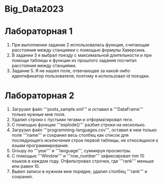 # Big_Data2023

# Лабораторная 1

1. При выполнении задание 2 использовалась функция, считающая расстояния между станциями с помощью формулы Хаверсина.
2. В задании 3 я выбрал поезду с максимальной длительности и при помощи таблицы и функции из прошлого задания посчитал расстояния между станциями.
3. Задание 5. Я не нашел поле, отвечающее за какой-либо идентификатор пользователя, поэтому я использовал id поездки.

# Лабораторная 2

1. Загрузил файл '''posts_sample.xml''' и оставил в '''DataFrame''' только нужные мне поля.
2. Удалил строки с пустыми тегами и отформатировал теги.
3. С помощью функции '''explode()''' разбил строки на несколько.
4. Загрузил файл '''programming-languages.csv''', оставил в нем только поле '''name''' и сохранил весь столбец как список для последующего исключения строк первой таблицы, не относящихся к языам программирования.
5. Groupy по '''year''' и '''language''', суммируя просмотры.
6. С помощью '''Window''' и '''row_number''' зафиксировал топ 10 языков в каждом году. Отфильтровал строчки, где '''rank''' меньше или равен 10.
7. Вывел записи в нужном мне порядке, удалил столбец '''rank''' и сохранил.
